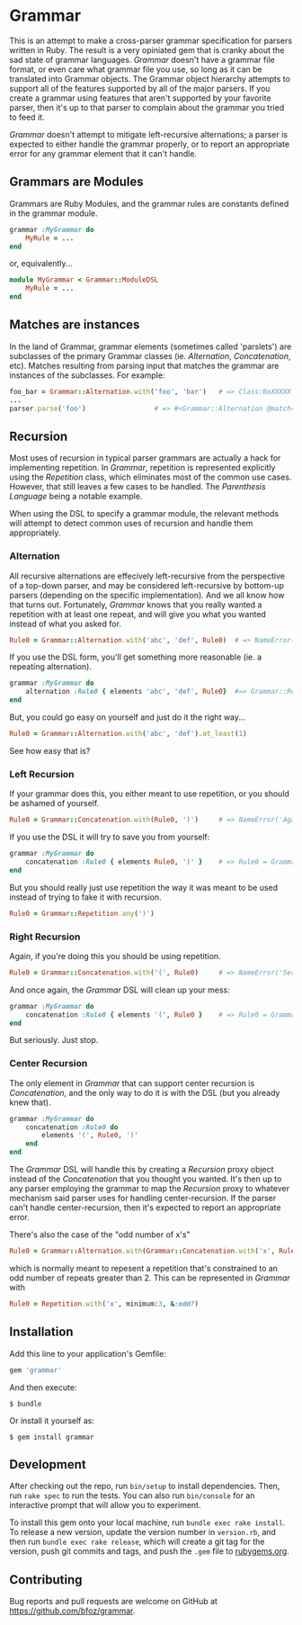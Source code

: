 # Grammar

This is an attempt to make a cross-parser grammar specification for parsers written in Ruby. The result is a very opiniated gem that is cranky about the sad state of grammar languages. _Grammar_ doesn't have a grammar file format, or even care what grammar file you use, so long as it can be translated into Grammar objects. The Grammar object hierarchy attempts to support all of the features supported by all of the major parsers. If you create a grammar using features that aren't supported by your favorite parser, then it's up to that parser to complain about the grammar you tried to feed it.

_Grammar_ doesn't attempt to mitigate left-recursive alternations; a parser is expected to either handle the grammar properly, or to report an appropriate error for any grammar element that it can't handle.

## Grammars are Modules

Grammars are Ruby Modules, and the grammar rules are constants defined in the grammar module.

```ruby
grammar :MyGrammar do
    MyRule = ...
end
```

or, equivalently...

```ruby
module MyGrammar < Grammar::ModuleDSL
    MyRule = ...
end
```

## Matches are instances

In the land of Grammar, grammar elements (sometimes called 'parslets') are subclasses of the primary Grammar classes (ie. _Alternation_, _Concatenation_, etc). Matches resulting from parsing input that matches the grammar are instances of the subclasses. For example:

```ruby
foo_bar = Grammar::Alternation.with('foo', 'bar')	# => Class:0xXXXXX
...
parser.parse('foo')					# => #<Grammar::Alternation @match='foo'>
```

## Recursion

Most uses of recursion in typical parser grammars are actually a hack for implementing repetition. In _Grammar_, repetition is represented explicitly using the _Repetition_ class, which eliminates most of the common use cases. However, that still leaves a few cases to be handled. The _Parenthesis Language_ being a notable example.

When using the DSL to specify a grammar module, the relevant methods will attempt to detect common uses of recursion and handle them appropriately.

### Alternation

All recursive alternations are effecively left-recursive from the perspective of a top-down parser, and may be considered left-recursive by bottom-up parsers (depending on the specific implementation). And we all know how that turns out. Fortunately, _Grammar_ knows that you really wanted a repetition with at least one repeat, and will give you what you wanted instead of what you asked for.

```ruby
Rule0 = Grammar::Alternation.with('abc', 'def', Rule0)	# => NameError('You are a bad person')
```

If you use the DSL form, you'll get something more reasonable (ie. a repeating alternation).

```ruby
grammar :MyGrammar do
    alternation :Rule0 { elements 'abc', 'def', Rule0}	#=> Grammar::Repetition.at_least(1, Grammar::Alternation.with('abc', 'def'))
end
```

But, you could go easy on yourself and just do it the right way...

```ruby
Rule0 = Grammar::Alternation.with('abc', 'def').at_least(1)
```

See how easy that is?

### Left Recursion

If your grammar does this, you either meant to use repetition, or you should be ashamed of yourself.

```ruby
Rule0 = Grammar::Concatenation.with(Rule0, ')')		# => NameError('Again?')
```

If you use the DSL it will try to save you from yourself:

```ruby
grammar :MyGrammar do
    concatenation :Rule0 { elements Rule0, ')' }	# => Rule0 = Grammar::Repetition.any(')')
end
```

But you should really just use repetition the way it was meant to be used instead of trying to fake it with recursion.

```ruby
Rule0 = Grammar::Repetition.any(')')
```

### Right Recursion

Again, if you're doing this you should be using repetition.

```ruby
Rule0 = Grammar::Concatenation.with('(', Rule0)		# => NameError('Seriously?')
```

And once again, the _Grammar_ DSL will clean up your mess:

```ruby
grammar :MyGrammar do
    concatenation :Rule0 { elements '(', Rule0 }	# => Rule0 = Grammar::Repetition.one_or_more('(')
end
```

But seriously. Just stop.

### Center Recursion

The only element in _Grammar_ that can support center recursion is _Concatenation_, and the only way to do it is with the DSL (but you already knew that).

```ruby
grammar :MyGrammar do
    concatenation :Rule0 do
    	elements '(', Rule0, ')'
    end
end
```

The _Grammar_ DSL will handle this by creating a _Recursion_ proxy object instead of the _Concatenation_ that you thought you wanted. It's then up to any parser employing the grammar to map the _Recursion_ proxy to whatever mechanism said parser uses for handling center-recursion. If the parser can't handle center-recursion, then it's expected to report an appropriate error.

There's also the case of the "odd number of x's"

```ruby
Rule0 = Grammar::Alternation.with(Grammar::Concatenation.with('x', Rule0, 'x'), 'x')
```

which is normally meant to repesent a repetition that's constrained to an odd number of repeats greater than 2. This can be represented in _Grammar_ with

```ruby
Rule0 = Repetition.with('x', minimum:3, &:odd?)
```

## Installation

Add this line to your application's Gemfile:

```ruby
gem 'grammar'
```

And then execute:

    $ bundle

Or install it yourself as:

    $ gem install grammar

## Development

After checking out the repo, run `bin/setup` to install dependencies. Then, run `rake spec` to run the tests. You can also run `bin/console` for an interactive prompt that will allow you to experiment.

To install this gem onto your local machine, run `bundle exec rake install`. To release a new version, update the version number in `version.rb`, and then run `bundle exec rake release`, which will create a git tag for the version, push git commits and tags, and push the `.gem` file to [rubygems.org](https://rubygems.org).

## Contributing

Bug reports and pull requests are welcome on GitHub at https://github.com/bfoz/grammar.
